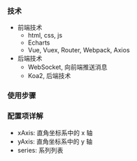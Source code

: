 ### 技术

- 前端技术
  - html, css, js
  - Echarts
  - Vue, Vuex, Router, Webpack, Axios
- 后端技术
  - WebSocket, 向前端推送消息
  - Koa2, 后端技术

### 使用步骤

 <!-- 
  1. 引入 echarts.js 文件
  2. 准备一个呈现图标的盒子
  3. 初始化echarts实例对象
  4. 准备配置项(主要)
  5. 将配置项设置给echarts实例对象
-->

### 配置项详解

- xAxis: 直角坐标系中的 x 轴
- yAxis: 直角坐标系中的 y 轴
- series: 系列列表
